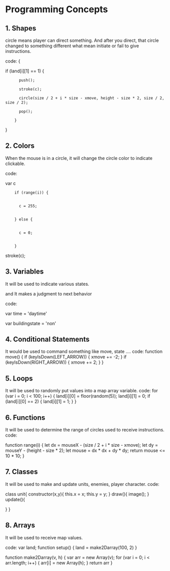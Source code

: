 # Programming Concepts


## 1. Shapes
circle means player can direct something. And after you direct, that circle changed to something different what mean initiate or fail to give instructions.


code:
{

if (land[i][1] == 1) {

          push();
          
          stroke(c);
          
          circle(size / 2 + i * size - xmove, height - size * 2, size / 2, size / 2);
          
          pop();
          
        }
}




## 2. Colors
When the mouse is in a circle, it will change the circle color to indicate clickable.


code:


var c


        if (range(i)) {
        
        
          c = 255;
          
          
        } else {
        
        
          c = 0;
          
          
        }
        
        
stroke(c);





## 3. Variables
It will be used to indicate various states.

and It makes a judgment to next behavior


code:


var time = 'daytime'


var buildingstate = 'non'




## 4. Conditional Statements
It would be used to command something like move, state ....
code:
function move() {
  if (keyIsDown(LEFT_ARROW)) {
    xmove += -2;
  }
  if (keyIsDown(RIGHT_ARROW)) {
    xmove += 2;
  }
}


## 5. Loops
It will be used to randomly put values into a map array variable.
code:
for (var i = 0; i < 100; i++) {
    land[i][0] = floor(random(5));
    land[i][1] = 0;
    if (land[i][0] == 2) {
      land[i][1] = 1;
    }
  }

## 6. Functions
It will be used to determine the range of circles used to receive instructions.
code:

function range(i) {
  let dx = mouseX - (size / 2 + i * size - xmove);
  let dy = mouseY - (height - size * 2);
  let mouse = dx * dx + dy * dy;
  return mouse <= 10 * 10;
}




## 7. Classes
It will be used to make and update units, enemies, player character.
code:

class unit{
  constructor(x,y){
    this.x = x;
    this.y = y;
  }
  draw(){
image();
  }
  update(){

  }
}





## 8. Arrays
It will be used to receive map values.

code:
var land;
function setup() {
land = make2Darray(100, 2)
}

function make2Darray(v, h) {
  var arr = new Array(v);
  for (var i = 0; i < arr.length; i++) {
    arr[i] = new Array(h);
  }
  return arr
}



